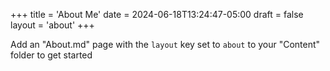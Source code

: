 +++
title = 'About Me'
date = 2024-06-18T13:24:47-05:00
draft = false
layout = 'about'
+++

Add an "About.md" page with the `layout` key set to `about` to your "Content" folder to get started
